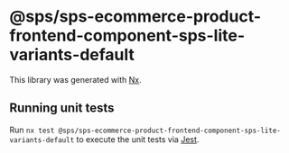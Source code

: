 # @sps/sps-ecommerce-product-frontend-component-sps-lite-variants-default

This library was generated with [Nx](https://nx.dev).

## Running unit tests

Run `nx test @sps/sps-ecommerce-product-frontend-component-sps-lite-variants-default` to execute the unit tests via [Jest](https://jestjs.io).
